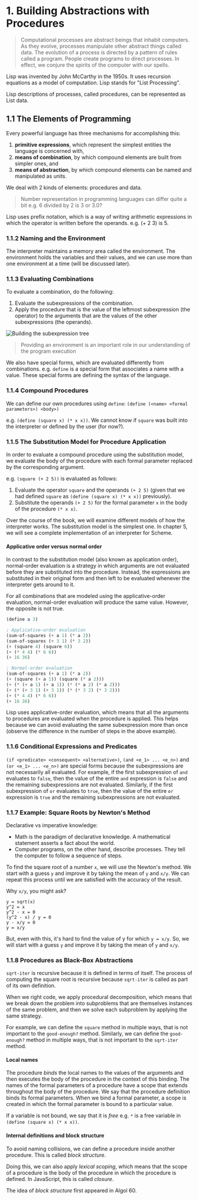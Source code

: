 # 1. Building Abstractions with Procedures

> Computational processes are abstract beings that inhabit computers. As they evolve, processes manipulate other abstract things called data. The evolution of a process is directed by a pattern of rules called a program. People create programs to direct processes. In effect, we conjure the spirits of the computer with our spells.

Lisp was invented by John McCarthy in the 1950s. It uses recursion equations as a model of computation. Lisp stands for "List Processing".

Lisp descriptions of processes, called procedures, can be represented as List data.

## 1.1 The Elements of Programming

Every powerful language has three mechanisms for accomplishing this:
1. **primitive expressions**, which represent the simplest entities the language is concerned with,
2. **means of combination**, by which compound elements are built from simpler ones, and
3. **means of abstraction**, by which compound elements can be named and manipulated as units.

We deal with 2 kinds of elements: procedures and data.

> Number representation in programming languages can differ quite a bit e.g. 6 divided by 2 is 3 or 3.0?

Lisp uses prefix notation, which is a way of writing arithmetic expressions in which the operator is written before the operands. e.g. (+ 2 3) is 5.

### 1.1.2 Naming and the Environment

The interpreter maintains a memory area called the environment. The environment holds the variables and their values, and we can use more than one environment at a time (will be discussed later).

### 1.1.3 Evaluating Combinations

To evaluate a combination, do the following:
1. Evaluate the subexpressions of the combination.
2. Apply the procedure that is the value of the leftmost subexpression (the operator) to the arguments that are the values of the other subexpressions (the operands).

![Building the subexpression tree](https://mitp-content-server.mit.edu/books/content/sectbyfn/books_pres_0/6515/sicp.zip/full-text/book/ch1-Z-G-1.gif)

> Providing an environment is an important role in our understanding of the program execution

We also have special forms, which are evaluated differently from combinations. e.g. `define` is a special form that associates a name with a value. These special forms are defining the syntax of the language.

### 1.1.4 Compound Procedures

We can define our own procedures using `define`:
`(define (<name> <formal parameters>) <body>)`

e.g. `(define (square x) (* x x))`. We cannot know if `square` was built into the interpreter or defined by the user (for now?).

### 1.1.5 The Substitution Model for Procedure Application

In order to evaluate a compound procedure using the substitution model, we evaluate the body of the procedure with each formal parameter replaced by the corresponding argument.

e.g. `(square (+ 2 5))` is evaluated as follows:
1. Evaluate the operator `square` and the operands `(+ 2 5)` (given that we had defined `square` as `(define (square x) (* x x))` previously).
2. Substitute the operands `(+ 2 5)` for the formal parameter `x` in the body of the procedure `(* x x)`.

Over the course of the book, we will examine different models of how the interpreter works. The substitution model is the simplest one. In chapter 5, we will see a complete implementation of an interpreter for Scheme.

#### Applicative order versus normal order

In contrast to the substitution model (also known as application order), normal-order evaluation is a strategy in which arguments are not evaluated before they are substituted into the procedure. Instead, the expressions are substituted in their original form and then left to be evaluated whenever the interpreter gets around to it.

For all combinations that are modeled using the applicative-order evaluation, normal-order evaluation will produce the same value. However, the opposite is not true.

```scheme
(define a 3)

; Applicative-order evaluation
(sum-of-squares (+ a 1) (* a 2))
(sum-of-squares (+ 3 1) (* 3 2))
(+ (square 4) (square 6))
(+ (* 4 4) (* 6 6))
(+ 16 36)

; Normal-order evaluation
(sum-of-squares (+ a 1) (* a 2))
(+ (square (+ a 1)) (square (* a 2)))
(+ (* (+ a 1) (+ a 1)) (* (* a 2) (* a 2)))
(+ (* (+ 3 1) (+ 3 1)) (* (* 3 2) (* 3 2)))
(+ (* 4 4) (* 6 6))
(+ 16 36)
```

Lisp uses applicative-order evaluation, which means that all the arguments to procedures are evaluated when the procedure is applied. This helps because we can avoid evaluating the same subexpression more than once (observe the difference in the number of steps in the above example).

### 1.1.6 Conditional Expressions and Predicates

`(if <predicate> <consequent> <alternative>)`, `(and <e_1> ... <e_n>)` and `(or <e_1> ... <e_n>)` are special forms because the subexpressions are not necessarily all evaluated. For example, if the first subexpression of `and` evaluates to `false`, then the value of the entire `and` expression is `false` and the remaining subexpressions are not evaluated. Similarly, if the first subexpression of `or` evaluates to `true`, then the value of the entire `or` expression is `true` and the remaining subexpressions are not evaluated.

### 1.1.7 Example: Square Roots by Newton's Method

Declarative vs imperative knowledge:
- Math is the paradigm of declarative knowledge. A mathematical statement asserts a fact about the world.
- Computer programs, on the other hand, describe processes. They tell the computer to follow a sequence of steps.

To find the square root of a number `x`, we will use the Newton's method. We start with a guess `y` and improve it by taking the mean of `y` and `x/y`. We can repeat this process until we are satisfied with the accuracy of the result.

Why `x/y`, you might ask?

```
y = sqrt(x)
y^2 = x
y^2 - x = 0
(y^2 - x) / y = 0
y - x/y = 0
y = x/y
```

But, even with this, it's hard to find the value of y for which `y = x/y`. So, we will start with a guess `y` and improve it by taking the mean of `y` and `x/y`.

### 1.1.8 Procedures as Black-Box Abstractions

`sqrt-iter` is recursive because it is defined in terms of itself. The process of computing the square root is recursive because `sqrt-iter` is called as part of its own definition.

When we right code, we apply procedural decomposition, which means that we break down the problem into subproblems that are themselves instances of the same problem, and then we solve each subproblem by applying the same strategy.

For example, we can define the `square` method in multiple ways, that is not important to the `good-enough?` method. Similarly, we can define the `good-enough?` method in multiple ways, that is not important to the `sqrt-iter` method.

#### Local names

The procedure *binds* the local names to the values of the arguments and then executes the body of the procedure in the context of this binding. The names of the formal parameters of a procedure have a scope that extends throughout the body of the procedure. We say that the procedure definition binds its formal parameters. When we bind a formal parameter, a scope is created in which the formal parameter is bound to a particular value.

If a variable is not bound, we say that it is *free* e.g. `*` is a free variable in `(define (square x) (* x x))`.

#### Internal definitions and block structure

To avoid naming collisions, we can define a procedure inside another procedure. This is called *block structure*.

Doing this, we can also apply *lexical scoping*, which means that the scope of a procedure is the body of the procedure in which the procedure is defined. In JavaScript, this is called *closure*.

The idea of *block structure* first appeared in Algol 60.